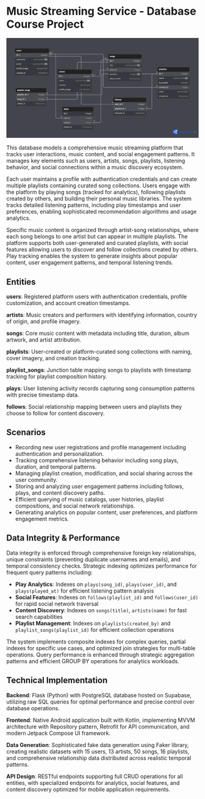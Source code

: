 # Music Streaming Service - Database Course Project

![Database Schema](schema.png)

This database models a comprehensive music streaming platform that tracks user interactions, music content, and social engagement patterns. It manages key elements such as users, artists, songs, playlists, listening behavior, and social connections within a music discovery ecosystem.

Each user maintains a profile with authentication credentials and can create multiple playlists containing curated song collections. Users engage with the platform by playing songs (tracked for analytics), following playlists created by others, and building their personal music libraries. The system tracks detailed listening patterns, including play timestamps and user preferences, enabling sophisticated recommendation algorithms and usage analytics.

Specific music content is organized through artist-song relationships, where each song belongs to one artist but can appear in multiple playlists. The platform supports both user-generated and curated playlists, with social features allowing users to discover and follow collections created by others. Play tracking enables the system to generate insights about popular content, user engagement patterns, and temporal listening trends.

## Entities

**users**: Registered platform users with authentication credentials, profile customization, and account creation timestamps.

**artists**: Music creators and performers with identifying information, country of origin, and profile imagery.

**songs**: Core music content with metadata including title, duration, album artwork, and artist attribution.

**playlists**: User-created or platform-curated song collections with naming, cover imagery, and creation tracking.

**playlist_songs**: Junction table mapping songs to playlists with timestamp tracking for playlist composition history.

**plays**: User listening activity records capturing song consumption patterns with precise timestamp data.

**follows**: Social relationship mapping between users and playlists they choose to follow for content discovery.

## Scenarios

- Recording new user registrations and profile management including authentication and personalization.
- Tracking comprehensive listening behavior including song plays, duration, and temporal patterns.
- Managing playlist creation, modification, and social sharing across the user community.
- Storing and analyzing user engagement patterns including follows, plays, and content discovery paths.
- Efficient querying of music catalogs, user histories, playlist compositions, and social network relationships.
- Generating analytics on popular content, user preferences, and platform engagement metrics.

## Data Integrity & Performance

Data integrity is enforced through comprehensive foreign key relationships, unique constraints (preventing duplicate usernames and emails), and temporal consistency checks. Strategic indexing optimizes performance for frequent query patterns including:

- **Play Analytics**: Indexes on `plays(song_id)`, `plays(user_id)`, and `plays(played_at)` for efficient listening pattern analysis
- **Social Features**: Indexes on `follows(playlist_id)` and `follows(user_id)` for rapid social network traversal
- **Content Discovery**: Indexes on `songs(title)`, `artists(name)` for fast search capabilities
- **Playlist Management**: Indexes on `playlists(created_by)` and `playlist_songs(playlist_id)` for efficient collection operations

The system implements composite indexes for complex queries, partial indexes for specific use cases, and optimized join strategies for multi-table operations. Query performance is enhanced through strategic aggregation patterns and efficient GROUP BY operations for analytics workloads.

## Technical Implementation

**Backend**: Flask (Python) with PostgreSQL database hosted on Supabase, utilizing raw SQL queries for optimal performance and precise control over database operations.

**Frontend**: Native Android application built with Kotlin, implementing MVVM architecture with Repository pattern, Retrofit for API communication, and modern Jetpack Compose UI framework.

**Data Generation**: Sophisticated fake data generation using Faker library, creating realistic datasets with 15 users, 13 artists, 50 songs, 16 playlists, and comprehensive relationship data distributed across realistic temporal patterns.

**API Design**: RESTful endpoints supporting full CRUD operations for all entities, with specialized endpoints for analytics, social features, and content discovery optimized for mobile application requirements.
